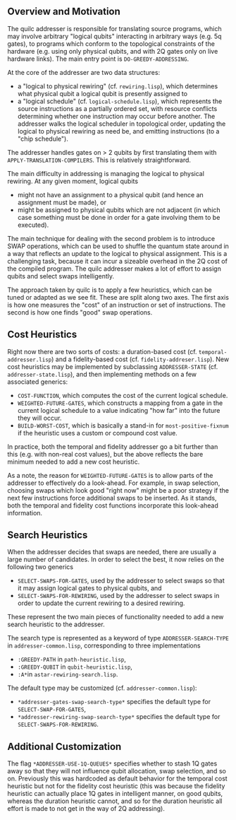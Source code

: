 ## Overview and Motivation

The quilc addresser is responsible for translating source programs, which may
involve arbitrary "logical qubits" interacting in arbitrary ways (e.g. 5q
gates), to programs which conform to the topological constraints of the hardware
(e.g. using only physical qubits, and with 2Q gates only on live hardware
links). The main entry point is `DO-GREEDY-ADDRESSING`.

At the core of the addresser are two data structures:
-  a "logical to physical rewiring" (cf. `rewiring.lisp`), which determines what
   physical qubit a logical qubit is presently assigned to
- a "logical schedule" (cf. `logical-schedule.lisp`), which represents the
  source instructions as a partially ordered set, with resource conflicts
  determining whether one instruction may occur before another. The addresser
  walks the logical scheduler in topological order, updating the logical to
  physical rewiring as need be, and emitting instructions (to a "chip
  schedule").

The addresser handles gates on > 2 qubits by first translating them with
`APPLY-TRANSLATION-COMPILERS`. This is relatively straightforward.

The main difficulty in addressing is managing the logical to physical rewiring.
At any given moment, logical qubits 
- might not have an assignment to a physical qubit (and hence an assignment must
  be made), or
- might be assigned to physical qubits which are not adjacent (in which case
  something must be done in order for a gate involving them to be executed).

The main technique for dealing with the second problem is to introduce SWAP
operations, which can be used to shuffle the quantum state around in a way that
reflects an update to the logical to physical assignment. This is a challenging
task, because it can incur a sizeable overhead in the 2Q cost of the compiled
program. The quilc addresser makes a lot of effort to assign qubits and select
swaps intelligently.

The approach taken by quilc is to apply a few heuristics, which can be tuned or
adapted as we see fit. These are split along two axes. The first axis is how one
measures the "cost" of an instruction or set of instructions. The second is how
one finds "good" swap operations.

## Cost Heuristics

Right now there are two sorts of costs: a duration-based cost
(cf. `temporal-addresser.lisp`) and a fidelity-based cost
(cf. `fidelity-addreser.lisp`). New cost heuristics may be implemented by
subclassing `ADDRESSER-STATE` (cf. `addresser-state.lisp`), and then implementing
methods on a few associated generics:
- `COST-FUNCTION`, which computes the cost of the current logical schedule.
- `WEIGHTED-FUTURE-GATES`, which constructs a mapping from a gate in the current
  logical schedule to a value indicating "how far" into the future they will
  occur.
- `BUILD-WORST-COST`, which is basically a stand-in for `most-positive-fixnum`
  if the heuristic uses a custom or compound cost value.

In practice, both the temporal and fidelity addresser go a bit further than this
(e.g. with non-real cost values), but the above reflects the bare minimum needed
to add a new cost heuristic.

As a note, the reason for `WEIGHTED-FUTURE-GATES` is to allow parts of the
addresser to effectively do a look-ahead. For example, in swap selection,
choosing swaps which look good "right now" might be a poor strategy if the next
few instructions force additional swaps to be inserted. As it stands, both the
temporal and fidelity cost functions incorporate this look-ahead information.

## Search Heuristics

When the addresser decides that swaps are needed, there are usually a large
number of candidates. In order to select the best, it now relies on the
following two generics
- `SELECT-SWAPS-FOR-GATES`, used by the addresser to select swaps so that it may
  assign logical gates to physical qubits, and
- `SELECT-SWAPS-FOR-REWIRING`, used by the addresser to select swaps in order to
  update the current rewiring to a desired rewiring.

These represent the two main pieces of functionality needed to add a new search
heuristic to the addresser.

The search type is represented as a keyword of type `ADDRESSER-SEARCH-TYPE` in
`addresser-common.lisp`, corresponding to three implementations
- `:GREEDY-PATH` in `path-heuristic.lisp`,
- `:GREEDY-QUBIT` in `qubit-heuristic.lisp`, 
- `:A*`in `astar-rewiring-search.lisp`.

The default type may be customized (cf. `addresser-common.lisp`):
- `*addresser-gates-swap-search-type*` specifies the default type for `SELECT-SWAP-FOR-GATES`,
- `*addresser-rewiring-swap-search-type*` specifies the default type for `SELECT-SWAPS-FOR-REWIRING`.


## Additional Customization

The flag `*ADDRESSER-USE-1Q-QUEUES*` specifies whether to stash 1Q gates away so
that they will not influence qubit allocation, swap selection, and so on.
Previously this was hardcoded as default behavior for the temporal cost
heuristic but not for the fidelity cost heuristic (this was because the fidelity
heuristic can actually place 1Q gates in intelligent manner, on good qubits,
whereas the duration heuristic cannot, and so for the duration heuristic all
effort is made to not get in the way of 2Q addressing).
